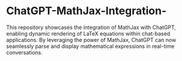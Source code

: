 # ChatGPT-MathJax-Integration-
This repository showcases the integration of MathJax with ChatGPT, enabling dynamic rendering of LaTeX equations within chat-based applications. By leveraging the power of MathJax, ChatGPT can now seamlessly parse and display mathematical expressions in real-time conversations. 
